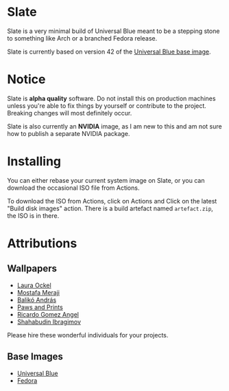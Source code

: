 # Slate
Slate is a very minimal build of Universal Blue meant to be a stepping stone to something like Arch or a branched Fedora release.

Slate is currently based on version 42 of the [Universal Blue base image](https://github.com/ublue-os/main).

# Notice
Slate is **alpha quality** software. Do not install this on production machines unless you're able to fix things by yourself or contribute to the project. Breaking changes will most definitely occur.

Slate is also currently an **NVIDIA** image, as I am new to this and am not sure how to publish a separate NVIDIA package.

# Installing
You can either rebase your current system image on Slate, or you can download the occasional ISO file from Actions.

To download the ISO from Actions, click on Actions and Click on the latest "Build disk images" action. There is a build artefact named `artefact.zip`, the ISO is in there.

# Attributions
## Wallpapers
- [Laura Ockel](https://unsplash.com/@viazavier)
- [Mostafa Meraji](https://unsplash.com/@mostafa_meraji)
- [Balikó András](https://unsplash.com/@miwankaya)
- [Paws and Prints](https://unsplash.com/@paws_and_prints)
- [Ricardo Gomez Angel](https://unsplash.com/@rgaleriacom)
- [Shahabudin Ibragimov](https://unsplash.com/@sb_dn)

Please hire these wonderful individuals for your projects.

## Base Images
- [Universal Blue](https://universal-blue.org/)
- [Fedora](https://fedoraproject.org/)
